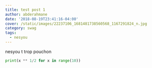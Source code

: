 ```yaml
---
title: test post 1
author: abderahmane
date: '2018-08-19T23:41:16-04:00'
cover: /static/images/22237106_1681481738560568_1167291824_n.jpg
category: swag
tags:
  - nesyou
---
```

nesyou t trop pouchon

```python
print(x ** 1/2 for x in range(10))
```
